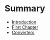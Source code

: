 # Summary

* [Introduction](README.md)
* [First Chapter](chapter1.md)
* [Converters](converters.md)

